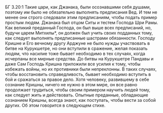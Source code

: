 БГ 3.20:1	Такие цари, как Джанака, были осознавшими себя душами, поэтому им было не обязательно выполнять предписания Вед. И тем не менее они строго следовали этим предписаниям, чтобы подать пример простым людям. Джанака был отцом Ситы и тестем Господа Шри Рамы. Как великий преданный Господа, он был выше всех предписаний, но, будучи царем Митхилы*, он должен был учить своих подданных тому, как следует выполнять предписанные шастрами обязанности. Господу Кришне и Его вечному другу Арджуне не было нужды участвовать в битве на Курукшетре, но они вступили в сражение, желая показать людям, что насилие тоже бывает необходимо в тех случаях, когда исчерпаны все мирные средства. До битвы на Курукшетре Пандавы и даже Сам Господь Кришна приложили все усилия к тому, чтобы избежать войны, но их противники были непреклонны. В таких случаях, чтобы восстановить справедливость, бывает необходимо вступить в бой и сражаться за правое дело. Хотя человеку, развившему в себе сознание Кришны, ничего не нужно в этом мире, он все равно продолжает трудиться, чтобы своим примером научить людей тому, как следует жить и действовать. Опытные преданные, обладающие сознанием Кришны, всегда знают, как поступать, чтобы вести за собой других. Об этом говорится в следующем стихе.